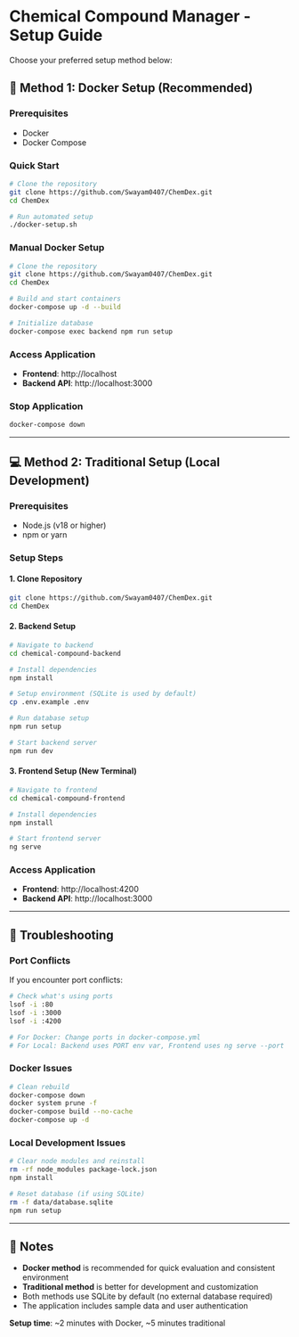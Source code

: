 # Chemical Compound Manager - Setup Guide

Choose your preferred setup method below:

## 🐳 Method 1: Docker Setup (Recommended)

### Prerequisites
- Docker
- Docker Compose

### Quick Start
```bash
# Clone the repository
git clone https://github.com/Swayam0407/ChemDex.git
cd ChemDex

# Run automated setup
./docker-setup.sh
```

### Manual Docker Setup
```bash
# Clone the repository
git clone https://github.com/Swayam0407/ChemDex.git
cd ChemDex

# Build and start containers
docker-compose up -d --build

# Initialize database
docker-compose exec backend npm run setup
```

### Access Application
- **Frontend**: http://localhost
- **Backend API**: http://localhost:3000

### Stop Application
```bash
docker-compose down
```

---

## 💻 Method 2: Traditional Setup (Local Development)

### Prerequisites
- Node.js (v18 or higher)
- npm or yarn

### Setup Steps

#### 1. Clone Repository
```bash
git clone https://github.com/Swayam0407/ChemDex.git
cd ChemDex
```

#### 2. Backend Setup
```bash
# Navigate to backend
cd chemical-compound-backend

# Install dependencies
npm install

# Setup environment (SQLite is used by default)
cp .env.example .env

# Run database setup
npm run setup

# Start backend server
npm run dev
```

#### 3. Frontend Setup (New Terminal)
```bash
# Navigate to frontend
cd chemical-compound-frontend

# Install dependencies
npm install

# Start frontend server
ng serve
```

### Access Application
- **Frontend**: http://localhost:4200
- **Backend API**: http://localhost:3000

---

## 🔧 Troubleshooting

### Port Conflicts
If you encounter port conflicts:
```bash
# Check what's using ports
lsof -i :80
lsof -i :3000
lsof -i :4200

# For Docker: Change ports in docker-compose.yml
# For Local: Backend uses PORT env var, Frontend uses ng serve --port
```

### Docker Issues
```bash
# Clean rebuild
docker-compose down
docker system prune -f
docker-compose build --no-cache
docker-compose up -d
```

### Local Development Issues
```bash
# Clear node modules and reinstall
rm -rf node_modules package-lock.json
npm install

# Reset database (if using SQLite)
rm -f data/database.sqlite
npm run setup
```

---

## 📝 Notes

- **Docker method** is recommended for quick evaluation and consistent environment
- **Traditional method** is better for development and customization
- Both methods use SQLite by default (no external database required)
- The application includes sample data and user authentication

**Setup time**: ~2 minutes with Docker, ~5 minutes traditional